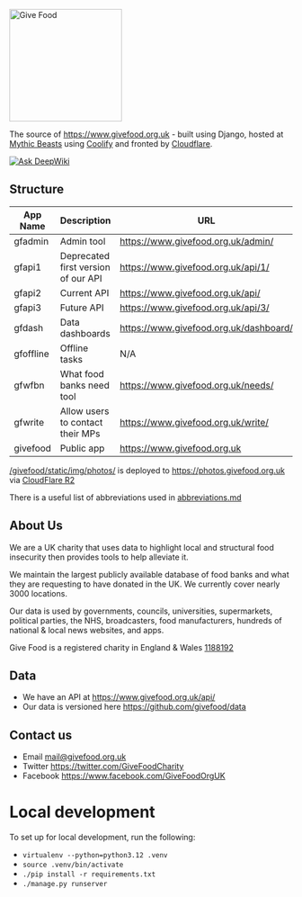 <img width="200" alt="Give Food" src="https://github.com/givefood/givefood/assets/763913/0b5033f6-a5be-467a-87e4-79b5c33810af"><br>


The source of https://www.givefood.org.uk - built using Django, hosted at [Mythic Beasts](https://www.mythic-beasts.com/) using [Coolify](https://www.coolify.io/) and fronted by [Cloudflare](https://www.cloudflare.com/).

[![Ask DeepWiki](https://deepwiki.com/badge.svg)](https://deepwiki.com/givefood/givefood)

## Structure 
| App Name  | Description                         | URL                                    |
|-----------|-------------------------------------|----------------------------------------|
| gfadmin   | Admin tool                          | https://www.givefood.org.uk/admin/     |
| gfapi1    | Deprecated first version of our API | https://www.givefood.org.uk/api/1/     |
| gfapi2    | Current API                         | https://www.givefood.org.uk/api/       |
| gfapi3    | Future API                          | https://www.givefood.org.uk/api/3/     |
| gfdash    | Data dashboards                     | https://www.givefood.org.uk/dashboard/ |
| gfoffline | Offline tasks                       | N/A                                    |
| gfwfbn    | What food banks need tool           | https://www.givefood.org.uk/needs/     |
| gfwrite   | Allow users to contact their MPs    | https://www.givefood.org.uk/write/     |
| givefood  | Public app                          | https://www.givefood.org.uk            |

[/givefood/static/img/photos/](https://github.com/givefood/givefood/tree/main/givefood/static/img/photos) is deployed to https://photos.givefood.org.uk via [CloudFlare R2](https://developers.cloudflare.com/r2/)

There is a useful list of abbreviations used in [abbreviations.md](abbreviations.md)

## About Us

We are a UK charity that uses data to highlight local and structural food insecurity then provides tools to help alleviate it.

We maintain the largest publicly available database of food banks and what they are requesting to have donated in the UK. We currently cover nearly 3000 locations.

Our data is used by governments, councils, universities, supermarkets, political parties, the NHS, broadcasters, food manufacturers, hundreds of national & local news websites, and apps.

Give Food is a registered charity in England & Wales [1188192](https://register-of-charities.charitycommission.gov.uk/en/charity-search/-/charity-details/5147019)

## Data

* We have an API at https://www.givefood.org.uk/api/
* Our data is versioned here https://github.com/givefood/data

## Contact us

* Email mail@givefood.org.uk
* Twitter https://twitter.com/GiveFoodCharity
* Facebook https://www.facebook.com/GiveFoodOrgUK

# Local development

To set up for local development, run the following:

 - `virtualenv --python=python3.12 .venv`
 - `source .venv/bin/activate`
 - `./pip install -r requirements.txt`
 - `./manage.py runserver`
